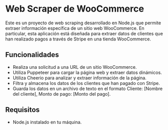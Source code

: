 # Web Scraper de WooCommerce

Este es un proyecto de web scraping desarrollado en Node.js que permite extraer información específica de un sitio web WooCommerce. En particular, esta aplicación está diseñada para extraer datos de clientes que han realizado pagos a través de Stripe en una tienda WooCommerce.

## Funcionalidades

- Realiza una solicitud a una URL de un sitio WooCommerce.
- Utiliza Puppeteer para cargar la página web y extraer datos dinámicos.
- Utiliza Cheerio para analizar y extraer información de la página.
- Filtra y almacena los datos de los clientes que han pagado con Stripe.
- Guarda los datos en un archivo de texto en el formato Cliente: [Nombre del cliente], Monto de pago: [Monto del pago].

## Requisitos

- Node.js instalado en tu máquina.

